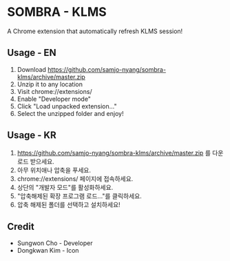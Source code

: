 # SOMBRA - KLMS
A Chrome extension that automatically refresh KLMS session!

## Usage - EN
1. Download https://github.com/samjo-nyang/sombra-klms/archive/master.zip
2. Unzip it to any location
3. Visit chrome://extensions/
4. Enable "Developer mode"
5. Click "Load unpacked extension..."
6. Select the unzipped folder and enjoy!

## Usage - KR
1. https://github.com/samjo-nyang/sombra-klms/archive/master.zip 를 다운로드 받으세요.
2. 아무 위치애나 압축을 푸세요.
3. chrome://extensions/ 페이지에 접속하세요.
4. 상단의 "개발자 모드"를 활성화하세요.
5. "압축해제된 확장 프로그램 로드..."를 클릭하세요.
6. 압축 해제된 폴더를 선택하고 설치하세요!

## Credit
* Sungwon Cho - Developer
* Dongkwan Kim - Icon